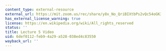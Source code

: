 ```yaml
---
content_type: external-resource
external_url: https://mit.zoom.us/rec/share/y8x_No_QriBIXtbPs2vQc54oGK3oaaa80HUZrqVbxUz8o_RDWEGav3XoJN54wLpx
has_external_license_warning: true
license: https://en.wikipedia.org/wiki/All_rights_reserved
status: ''
title: Lecture 5 Video
uid: 6def0112-feb9-4a29-a528-038ed4c83550
wayback_url: ''
---
```

